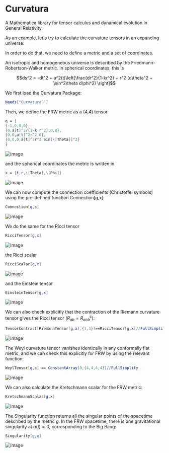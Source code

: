 # Curvatura
A Mathematica library for tensor calculus and dynamical evolution in General Relativity.

As an example, let's try to calculate the curvature tensors in an expanding universe.

In order to do that, we need to define a metric and a set of coordinates. 

An isotropic and homogeneous universe is described by the Friedmann-Robertson-Walker metric. In spherical coordinates, this is
```math
ds^2 = -dt^2 + a^2(t)\left[\frac{dr^2}{1-kr^2} + r^2 (d\theta^2 + \sin^2\theta d\phi^2) \right]
```

We first load the Curvatura Package:
```Mathematica
Needs["Curvatura`"]
```

Then, we define the FRW metric as a (4,4) tensor
```Mathematica
g = {
{-1,0,0,0},
{0,a[t]^2/(1-k r^2),0,0},
{0,0,a[t]^2r^2,0},
{0,0,0,a[t]^2r^2 Sin[\[Theta]]^2}
}
```
![image](https://github.com/apalessandro/Curvatura/assets/48097299/400158ae-f3e3-4ba4-b577-bb6394a6d2bc)

and the spherical coordinates the metric is written in
```Mathematica
x = {t,r,\[Theta],\[Phi]}
```
![image](https://github.com/apalessandro/Curvatura/assets/48097299/b27f0e21-9933-4504-8b10-f489e1ba14f4)

We can now compute the connection coefficients (Christoffel symbols) using the pre-defined function Connection[g,x]:
```Mathematica
Connection[g,x]
```
![image](https://github.com/apalessandro/Curvatura/assets/48097299/3072f400-abe5-4821-ba7d-cac63f260097)

We do the same for the Ricci tensor
```Mathematica
RicciTensor[g,x]
```
![image](https://github.com/apalessandro/Curvatura/assets/48097299/a97b734b-cd5f-4b56-802a-99707542add1)

the Ricci scalar
```Mathematica
RicciScalar[g,x]
```
![image](https://github.com/apalessandro/Curvatura/assets/48097299/bd9325c4-40df-49e1-8cc3-1b6a4202ea28)

and the Einstein tensor
```Mathematica
EinsteinTensor[g,x]
```
![image](https://github.com/apalessandro/Curvatura/assets/48097299/50387ad2-60cc-464c-acc1-d73f78d52dc3)

We can also check explicitly that the contraction of the Riemann curvature tensor gives the Ricci tensor ($R_{ab} = R^c_{acb}$):
```Mathematica
TensorContract[RiemannTensor[g,x],{1,3}]==RicciTensor[g,x]//FullSimplify
```
![image](https://github.com/apalessandro/Curvatura/assets/48097299/87a7a13f-dda7-42ab-ae1e-f890f792d173)

The Weyl curvature tensor vanishes identically in any conformally flat metric, and we can check this explicitly for FRW by using the relevant function:
```Mathematica
WeylTensor[g,x] == ConstantArray[0,{4,4,4,4}]//FullSimplify
```
![image](https://github.com/apalessandro/Curvatura/assets/48097299/9ada3762-575e-4a9b-bc33-1b5e6327e9c4)

We can also calculate the Kretschmann scalar for the FRW metric:
```Mathematica
KretschmannScalar[g,x]
```
![image](https://github.com/apalessandro/Curvatura/assets/48097299/0e2740ee-1877-4a30-95e7-89e1d6450d9c)

The Singularity function returns all the singular points of the spacetime described by the metric $g$. In the FRW spacetime, there is one gravitational singularity at $a(t) = 0$, corresponding to the Big Bang:
```Mathematica
Singularity[g,x]
```
![image](https://github.com/user-attachments/assets/042c67fd-9adb-487c-9659-a5df83f30876)

